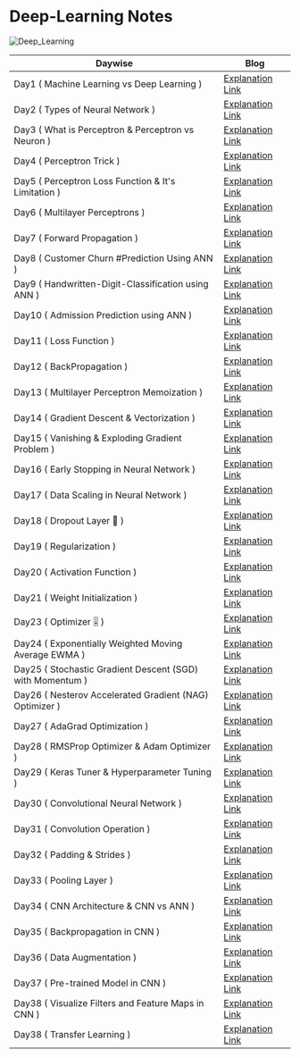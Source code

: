# Deep-Learning Notes


![Deep_Learning](https://github.com/sachinkumar1609/100-Days-of-Deep-Learning/assets/103982094/95c96cc9-f324-4cea-93b0-fd165c1f5f83)




|Daywise| Blog |
|-|-|
|Day1 ( Machine Learning vs Deep Learning )| [Explanation Link](https://x.com/Sachintukumar/status/1755284231515967579?s=20)
|Day2 ( Types of Neural Network  )| [Explanation Link](https://x.com/Sachintukumar/status/1755659435073302958?s=20)
|Day3 ( What is Perceptron & Perceptron vs Neuron )| [Explanation Link](https://x.com/Sachintukumar/status/1756340578697281716?s=20) 
|Day4 ( Perceptron Trick )| [Explanation Link](https://x.com/Sachintukumar/status/1756649343933911406?s=20) 
|Day5 ( Perceptron Loss Function & It's Limitation )| [Explanation Link](https://x.com/Sachintukumar/status/1758208993372356994?s=20) 
|Day6 ( Multilayer Perceptrons  )| [Explanation Link](https://x.com/Sachintukumar/status/1758734882896068729?s=20)
|Day7 ( Forward Propagation )| [Explanation Link](https://x.com/Sachintukumar/status/1758897570263470362?s=20)
|Day8 ( Customer Churn #Prediction Using ANN )| [Explanation Link](https://x.com/Sachintukumar/status/1759636609543381132?s=20)
|Day9 ( Handwritten-Digit-Classification using ANN  )| [Explanation Link](https://x.com/Sachintukumar/status/1760002907221655872?s=20)
|Day10 ( Admission Prediction using ANN  )| [Explanation Link](https://x.com/Sachintukumar/status/1760350716898812318?s=20)
|Day11 ( Loss Function   )| [Explanation Link](https://x.com/Sachintukumar/status/1760715405730173270?s=20)
|Day12 ( BackPropagation   )| [Explanation Link](https://x.com/Sachintukumar/status/1762894827195392087?s=20)
|Day13 ( Multilayer Perceptron Memoization   )| [Explanation Link](https://x.com/Sachintukumar/status/1763253513835221425?s=20)
|Day14 (  Gradient Descent & Vectorization  )| [Explanation Link](https://x.com/Sachintukumar/status/1763897818257985934?s=20)
|Day15 ( Vanishing & Exploding Gradient Problem )| [Explanation Link](https://x.com/Sachintukumar/status/1764182164504187117?s=20)
|Day16 ( Early Stopping in Neural Network )| [Explanation Link](https://x.com/Sachintukumar/status/1764678995361268047?s=20)
|Day17 ( Data Scaling in Neural Network )| [Explanation Link](https://x.com/Sachintukumar/status/1765066624820977951?s=20)
|Day18 ( Dropout Layer 🧬  )| [Explanation Link](https://x.com/Sachintukumar/status/1765428888128344472?s=20)
|Day19 ( Regularization  )| [Explanation Link](https://x.com/Sachintukumar/status/1765767487768150294?s=20)
|Day20 ( Activation Function )| [Explanation Link](https://x.com/Sachintukumar/status/1766513253918683477?s=20)
|Day21 ( Weight Initialization )| [Explanation Link](https://x.com/Sachintukumar/status/1767246123515969981?s=20)
|Day23 ( Optimizer 🎚️ )| [Explanation Link](https://x.com/Sachintukumar/status/1767961775386005635?s=20)
|Day24 ( Exponentially Weighted Moving Average EWMA )| [Explanation Link](https://x.com/Sachintukumar/status/1768682747026145650?s=20)
|Day25 ( Stochastic Gradient Descent (SGD) with Momentum )| [Explanation Link](https://x.com/Sachintukumar/status/1769040008529490201?s=20)
|Day26 ( Nesterov Accelerated Gradient (NAG) Optimizer )| [Explanation Link](https://x.com/Sachintukumar/status/1769324295313109370?s=20)
|Day27 ( AdaGrad Optimization )| [Explanation Link](https://x.com/Sachintukumar/status/1769695137934774474?s=20)
|Day28 ( RMSProp Optimizer & Adam Optimizer )| [Explanation Link](https://x.com/Sachintukumar/status/1770144746846949665?s=20)
|Day29 (  Keras Tuner & Hyperparameter Tuning )| [Explanation Link](https://x.com/Sachintukumar/status/1770495690256306433?s=20)
|Day30 ( Convolutional Neural Network )| [Explanation Link](https://x.com/Sachintukumar/status/1770868261808140467?s=20)
|Day31 ( Convolution Operation  )| [Explanation Link](https://x.com/Sachintukumar/status/1771442217015443555?s=20)
|Day32 ( Padding & Strides  )| [Explanation Link](https://x.com/Sachintukumar/status/1771806525448708534?s=20)
|Day33 ( Pooling Layer  )| [Explanation Link](https://x.com/Sachintukumar/status/1772270086495092896?s=20)
|Day34 ( CNN Architecture & CNN vs ANN  )| [Explanation Link](https://x.com/Sachintukumar/status/1772657013597651050?s=20)
|Day35 ( Backpropagation in CNN  )| [Explanation Link](https://x.com/Sachintukumar/status/1773038218625077372?s=20)
|Day36 ( Data Augmentation  )| [Explanation Link](https://x.com/Sachintukumar/status/1773962109958705224?s=20)
|Day37 ( Pre-trained Model in CNN )| [Explanation Link](https://x.com/Sachintukumar/status/1807015338912973077)
|Day38 ( Visualize Filters and Feature Maps in CNN )| [Explanation Link](https://x.com/Sachintukumar/status/1807445892003209444)
|Day38 ( Transfer Learning )| [Explanation Link](https://x.com/Sachintukumar/status/1808932587399684147)


